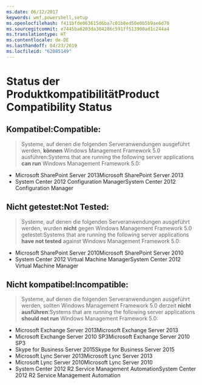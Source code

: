 ```yaml
---
ms.date: 06/12/2017
keywords: wmf,powershell,setup
ms.openlocfilehash: f411bfde063615d6ba7c01b8ed50e0b5b9ae6d70
ms.sourcegitcommit: e7445ba8203da304286c591ff513900ad1c244a4
ms.translationtype: HT
ms.contentlocale: de-DE
ms.lasthandoff: 04/23/2019
ms.locfileid: "62085149"
---
```

# <a name="product-compatibility-status"></a><span data-ttu-id="c9658-102">Status der Produktkompatibilität</span><span class="sxs-lookup"><span data-stu-id="c9658-102">Product Compatibility Status</span></span>

## <a name="compatible"></a><span data-ttu-id="c9658-103">Kompatibel:</span><span class="sxs-lookup"><span data-stu-id="c9658-103">Compatible:</span></span>
> <span data-ttu-id="c9658-104">Systeme, auf denen die folgenden Serveranwendungen ausgeführt werden, **können** Windows Management Framework 5.0 ausführen:</span><span class="sxs-lookup"><span data-stu-id="c9658-104">Systems that are running the following server applications **can run** Windows Management Framework 5.0:</span></span>

- <span data-ttu-id="c9658-105">Microsoft SharePoint Server 2013</span><span class="sxs-lookup"><span data-stu-id="c9658-105">Microsoft SharePoint Server 2013</span></span>
- <span data-ttu-id="c9658-106">System Center 2012 Configuration Manager</span><span class="sxs-lookup"><span data-stu-id="c9658-106">System Center 2012 Configuration Manager</span></span>

## <a name="not-tested"></a><span data-ttu-id="c9658-107">Nicht getestet:</span><span class="sxs-lookup"><span data-stu-id="c9658-107">Not Tested:</span></span>
> <span data-ttu-id="c9658-108">Systeme, auf denen die folgenden Serveranwendungen ausgeführt werden, wurden **nicht** gegen Windows Management Framework 5.0 getestet:</span><span class="sxs-lookup"><span data-stu-id="c9658-108">Systems that are running the following server applications **have not tested** against Windows Management Framework 5.0:</span></span>

- <span data-ttu-id="c9658-109">Microsoft SharePoint Server 2010</span><span class="sxs-lookup"><span data-stu-id="c9658-109">Microsoft SharePoint Server 2010</span></span>
- <span data-ttu-id="c9658-110">System Center 2012 Virtual Machine Manager</span><span class="sxs-lookup"><span data-stu-id="c9658-110">System Center 2012 Virtual Machine Manager</span></span>

## <a name="incompatible"></a><span data-ttu-id="c9658-111">Nicht kompatibel:</span><span class="sxs-lookup"><span data-stu-id="c9658-111">Incompatible:</span></span>
> <span data-ttu-id="c9658-112">Systeme, auf denen die folgenden Serveranwendungen ausgeführt werden, sollten Windows Management Framework 5.0 derzeit **nicht ausführen**:</span><span class="sxs-lookup"><span data-stu-id="c9658-112">Systems that are running the following server applications **should not run** Windows Management Framework 5.0:</span></span>

- <span data-ttu-id="c9658-113">Microsoft Exchange Server 2013</span><span class="sxs-lookup"><span data-stu-id="c9658-113">Microsoft Exchange Server 2013</span></span>
- <span data-ttu-id="c9658-114">Microsoft Exchange Server 2010 SP3</span><span class="sxs-lookup"><span data-stu-id="c9658-114">Microsoft Exchange Server 2010 SP3</span></span>
- <span data-ttu-id="c9658-115">Skype for Business Server 2015</span><span class="sxs-lookup"><span data-stu-id="c9658-115">Skype for Business Server 2015</span></span>
- <span data-ttu-id="c9658-116">Microsoft Lync Server 2013</span><span class="sxs-lookup"><span data-stu-id="c9658-116">Microsoft Lync Server 2013</span></span>
- <span data-ttu-id="c9658-117">Microsoft Lync Server 2010</span><span class="sxs-lookup"><span data-stu-id="c9658-117">Microsoft Lync Server 2010</span></span>
- <span data-ttu-id="c9658-118">System Center 2012 R2 Service Management Automation</span><span class="sxs-lookup"><span data-stu-id="c9658-118">System Center 2012 R2 Service Management Automation</span></span>
